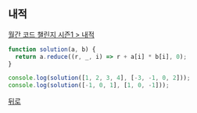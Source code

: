 ## 내적

[월간 코드 챌린지 시즌1 > 내적](https://programmers.co.kr/learn/courses/30/lessons/70128)

```js
function solution(a, b) {
  return a.reduce((r, _, i) => r + a[i] * b[i], 0);
}

console.log(solution([1, 2, 3, 4], [-3, -1, 0, 2]));
console.log(solution([-1, 0, 1], [1, 0, -1]));
```

[뒤로](https://github.com/SeongYongLee/TIL/tree/main/Algorithm/Programmers)
